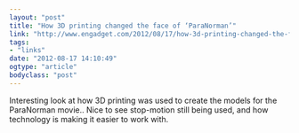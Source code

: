 ```yaml
---
layout: "post"
title: "How 3D printing changed the face of ‘ParaNorman’"
link: "http://www.engadget.com/2012/08/17/how-3d-printing-changed-the-face-of-paranorman/"
tags: 
- "links"
date: "2012-08-17 14:10:49"
ogtype: "article"
bodyclass: "post"
---
```


Interesting look at how 3D printing was used to create the models for the ParaNorman movie.. Nice to see stop-motion still being used, and how technology is making it easier to work with.